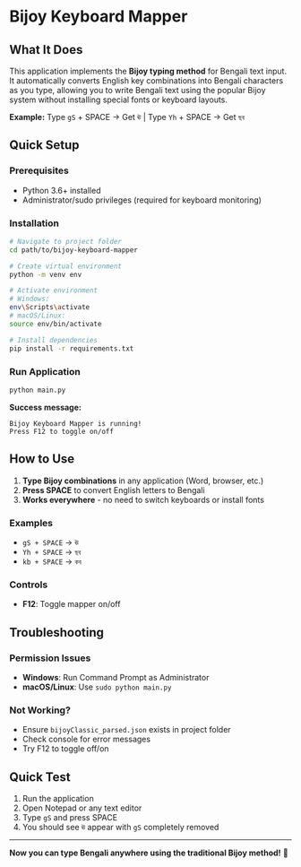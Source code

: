 # Bijoy Keyboard Mapper

## What It Does
This application implements the **Bijoy typing method** for Bengali text input. It automatically converts English key combinations into Bengali characters as you type, allowing you to write Bengali text using the popular Bijoy system without installing special fonts or keyboard layouts.

**Example:** Type `gS` + SPACE → Get `ঊ` | Type `Yh` + SPACE → Get `ছব`

## Quick Setup

### Prerequisites
- Python 3.6+ installed
- Administrator/sudo privileges (required for keyboard monitoring)

### Installation
```bash
# Navigate to project folder
cd path/to/bijoy-keyboard-mapper

# Create virtual environment
python -m venv env

# Activate environment
# Windows:
env\Scripts\activate
# macOS/Linux:
source env/bin/activate

# Install dependencies
pip install -r requirements.txt
```

### Run Application
```bash
python main.py
```

**Success message:**
```
Bijoy Keyboard Mapper is running!
Press F12 to toggle on/off
```

## How to Use
1. **Type Bijoy combinations** in any application (Word, browser, etc.)
2. **Press SPACE** to convert English letters to Bengali
3. **Works everywhere** - no need to switch keyboards or install fonts

### Examples
- `gS + SPACE` → `ঊ`
- `Yh + SPACE` → `ছব`
- `kb + SPACE` → `কব`

### Controls
- **F12**: Toggle mapper on/off

## Troubleshooting

### Permission Issues
- **Windows**: Run Command Prompt as Administrator
- **macOS/Linux**: Use `sudo python main.py`

### Not Working?
- Ensure `bijoyClassic_parsed.json` exists in project folder
- Check console for error messages
- Try F12 to toggle off/on

## Quick Test
1. Run the application
2. Open Notepad or any text editor
3. Type `gS` and press SPACE
4. You should see `ঊ` appear with `gS` completely removed

---
**Now you can type Bengali anywhere using the traditional Bijoy method!** 🎉